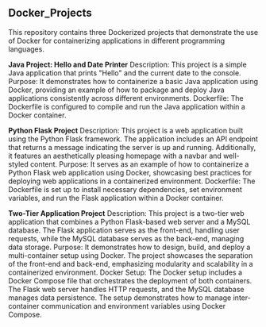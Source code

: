 <h2> Docker_Projects </h2>
This repository contains three Dockerized projects that demonstrate the use of Docker for containerizing applications in different programming languages.

**Java Project: Hello and Date Printer**
Description: This project is a simple Java application that prints "Hello" and the current date to the console.
Purpose: It demonstrates how to containerize a basic Java application using Docker, providing an example of how to package and deploy Java applications consistently across different environments.
Dockerfile: The Dockerfile is configured to compile and run the Java application within a Docker container.


**Python Flask Project**
Description: This project is a web application built using the Python Flask framework. The application includes an API endpoint that returns a message indicating the server is up and running. Additionally, it features an aesthetically pleasing homepage with a navbar and well-styled content.
Purpose: It serves as an example of how to containerize a Python Flask web application using Docker, showcasing best practices for deploying web applications in a containerized environment.
Dockerfile: The Dockerfile is set up to install necessary dependencies, set environment variables, and run the Flask application within a Docker container.


**Two-Tier Application Project**
Description: This project is a two-tier web application that combines a Python Flask-based web server and a MySQL database. The Flask application serves as the front-end, handling user requests, while the MySQL database serves as the back-end, managing data storage.
Purpose: It demonstrates how to design, build, and deploy a multi-container setup using Docker. The project showcases the separation of the front-end and back-end, emphasizing modularity and scalability in a containerized environment.
Docker Setup: The Docker setup includes a Docker Compose file that orchestrates the deployment of both containers. The Flask web server handles HTTP requests, and the MySQL database manages data persistence. The setup demonstrates how to manage inter-container communication and environment variables using Docker Compose.
